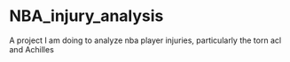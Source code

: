 # NBA_injury_analysis
A project I am doing to analyze nba player injuries, particularly the torn acl and Achilles
